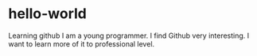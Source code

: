 # hello-world
Learning github
I am a young programmer. 
I find Github very interesting.
I want to learn more of it to professional level.
